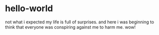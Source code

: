 # hello-world
not what i expected
my life is full of surprises. and here i was beginning to think that everyone was conspiring against me to harm me. wow!
